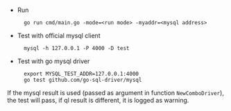 - Run

	    go run cmd/main.go -mode=<run mode> -myaddr=<mysql address>

- Test with official mysql client

	    mysql -h 127.0.0.1 -P 4000 -D test

- Test with go mysql driver

	    export MYSQL_TEST_ADDR=127.0.0.1:4000
	    go test github.com/go-sql-driver/mysql

If the mysql result is used (passed as argument in function `NewComboDriver`), the test will pass, if ql result is different, it is logged as warning.
